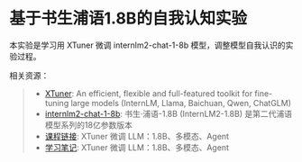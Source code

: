 # 基于书生浦语1.8B的自我认知实验

本实验是学习用 XTuner 微调 internlm2-chat-1-8b 模型，调整模型自我认识的实验过程。

相关资源：
> - [XTuner](https://github.com/InternLM/xtuner): An efficient, flexible and full-featured toolkit for fine-tuning large models (InternLM, Llama, Baichuan, Qwen, ChatGLM)
> - [internlm2-chat-1-8b](https://openxlab.org.cn/models/detail/OpenLMLab/internlm2-chat-1.8b): 书生·浦语-1.8B (InternLM2-1.8B) 是第二代浦语模型系列的18亿参数版本
> - [课程链接](https://github.com/InternLM/Tutorial/tree/camp2/xtuner): XTuner 微调 LLM：1.8B、多模态、Agent
> - [学习笔记](https://github.com/csg2008/InternLMAgricultureAssistant/blob/main/note/lesson4.md): XTuner 微调 LLM：1.8B、多模态、Agent